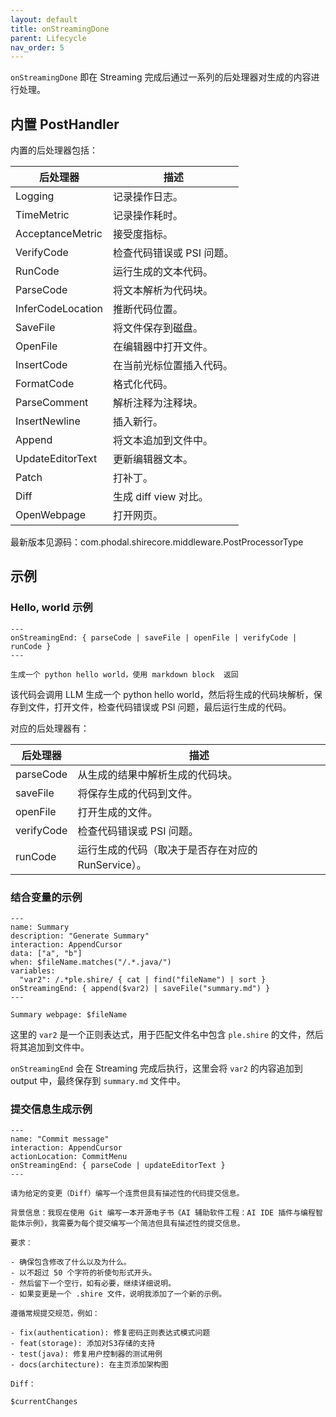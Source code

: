 ```yaml
---
layout: default
title: onStreamingDone
parent: Lifecycle
nav_order: 5
---
```


`onStreamingDone` 即在 Streaming 完成后通过一系列的后处理器对生成的内容进行处理。

## 内置 PostHandler

内置的后处理器包括：

| 后处理器              | 描述               |
|-------------------|------------------|
| Logging           | 记录操作日志。          |
| TimeMetric        | 记录操作耗时。          |
| AcceptanceMetric  | 接受度指标。           |
| VerifyCode        | 检查代码错误或 PSI 问题。  |
| RunCode           | 运行生成的文本代码。       |
| ParseCode         | 将文本解析为代码块。       |
| InferCodeLocation | 推断代码位置。          |
| SaveFile          | 将文件保存到磁盘。        |
| OpenFile          | 在编辑器中打开文件。       |
| InsertCode        | 在当前光标位置插入代码。     |
| FormatCode        | 格式化代码。           |
| ParseComment      | 解析注释为注释块。        |
| InsertNewline     | 插入新行。            |
| Append            | 将文本追加到文件中。       |
| UpdateEditorText  | 更新编辑器文本。         |
| Patch             | 打补丁。             |
| Diff              | 生成 diff view 对比。 | 
| OpenWebpage       | 打开网页。            |

最新版本见源码：com.phodal.shirecore.middleware.PostProcessorType

## 示例

### Hello, world  示例

```shire
---
onStreamingEnd: { parseCode | saveFile | openFile | verifyCode | runCode }
---

生成一个 python hello world，使用 markdown block  返回
```

该代码会调用 LLM 生成一个 python hello world，然后将生成的代码块解析，保存到文件，打开文件，检查代码错误或 PSI 问题，最后运行生成的代码。

对应的后处理器有：

| 后处理器       | 描述                              |
|------------|---------------------------------|
| parseCode  | 从生成的结果中解析生成的代码块。                |
| saveFile   | 将保存生成的代码到文件。                    |
| openFile   | 打开生成的文件。                        |
| verifyCode | 检查代码错误或 PSI 问题。                 |
| runCode    | 运行生成的代码（取决于是否存在对应的 RunService）。 |

### 结合变量的示例

```shire
---
name: Summary
description: "Generate Summary"
interaction: AppendCursor
data: ["a", "b"]
when: $fileName.matches("/.*.java/")
variables:
  "var2": /.*ple.shire/ { cat | find("fileName") | sort }
onStreamingEnd: { append($var2) | saveFile("summary.md") }
---

Summary webpage: $fileName
```

这里的 `var2` 是一个正则表达式，用于匹配文件名中包含 `ple.shire` 的文件，然后将其追加到文件中。

`onStreamingEnd` 会在 Streaming 完成后执行，这里会将 `var2` 的内容追加到 output 中，最终保存到 `summary.md` 文件中。

### 提交信息生成示例

```shire
---
name: "Commit message"
interaction: AppendCursor
actionLocation: CommitMenu
onStreamingEnd: { parseCode | updateEditorText }
---

请为给定的变更（Diff）编写一个连贯但具有描述性的代码提交信息。

背景信息：我现在使用 Git 编写一本开源电子书《AI 辅助软件工程：AI IDE 插件与编程智能体示例》，我需要为每个提交编写一个简洁但具有描述性的提交信息。

要求：

- 确保包含修改了什么以及为什么。
- 以不超过 50 个字符的祈使句形式开头。
- 然后留下一个空行，如有必要，继续详细说明。
- 如果变更是一个 .shire 文件，说明我添加了一个新的示例。

遵循常规提交规范，例如：

- fix(authentication): 修复密码正则表达式模式问题
- feat(storage): 添加对S3存储的支持
- test(java): 修复用户控制器的测试用例
- docs(architecture): 在主页添加架构图

Diff：

$currentChanges
```
